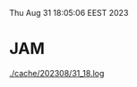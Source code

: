 Thu Aug 31 18:05:06 EEST 2023
# JAM
<a href='./cache/202308/31_18.log'>./cache/202308/31_18.log</a>

